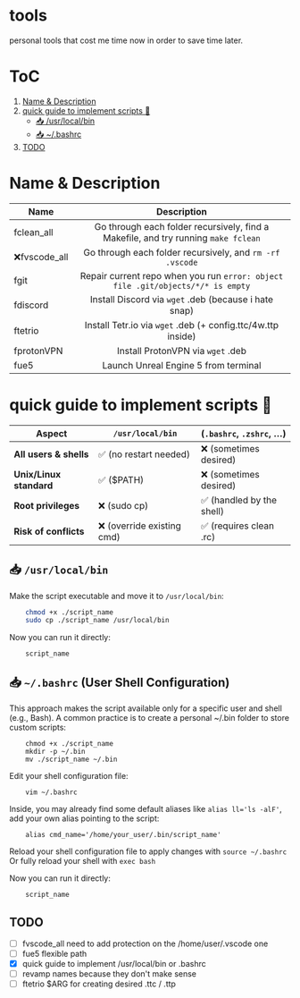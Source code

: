 # tools

personal tools that cost me time now in order to save time later.

<a name="table-of-contents"></a>
# ToC

1. [Name & Description](#name-description)
2. [quick guide to implement scripts  🌱](#guide)
   - [📥 /usr/local/bin](#guide-usr-local-bin)
   - [📥 ~/.bashrc](#guide-shell-config)
3. [TODO](#todo)



<a name="name-description"></a>
# Name & Description
| Name          | Description                                                                        |
| ------------- |:----------------------------------------------------------------------------------:|
| fclean_all    | Go through each folder recursively, find a Makefile, and try running `make fclean` |
| ❌fvscode_all | Go through each folder recursively, and `rm -rf .vscode`                           |
| fgit          | Repair current repo when you run `error: object file .git/objects/*/* is empty`    |
| fdiscord      | Install Discord via `wget` .deb (because i hate snap)                              |
| ftetrio       | Install Tetr.io via `wget` .deb (+ config.ttc/4w.ttp inside)                       |
| fprotonVPN    | Install ProtonVPN via `wget` .deb                                                  |
| fue5          | Launch Unreal Engine 5 from terminal                                               |

<a name="guide"></a>
# quick guide to implement scripts 🌱

| Aspect                        | `/usr/local/bin`           |(`.bashrc`, `.zshrc`, …)    |
|-------------------------------|----------------------------|----------------------------|
| **All users & shells**        | ✅ (no restart needed)     | ❌ (sometimes desired)     |
| **Unix/Linux standard**       | ✅ ($PATH)                 | ❌ (sometimes desired)     |
| **Root privileges**           | ❌ (sudo cp)               | ✅ (handled by the shell)  |
| **Risk of conflicts**         | ❌ (override existing cmd) | ✅ (requires clean .rc)    |

<a name="guide-usr-local-bin"></a>
## 📥 `/usr/local/bin`

Make the script executable and move it to `/usr/local/bin`:

```bash
    chmod +x ./script_name
    sudo cp ./script_name /usr/local/bin
```
Now you can run it directly:
```
    script_name
```
<a name="guide-shell-config"></a>
## 📥 `~/.bashrc` (User Shell Configuration)

This approach makes the script available only for a specific user and shell (e.g., Bash).
A common practice is to create a personal ~/.bin folder to store custom scripts:

```
    chmod +x ./script_name
    mkdir -p ~/.bin
    mv ./script_name ~/.bin
```
Edit your shell configuration file:
```
    vim ~/.bashrc
```
Inside, you may already find some default aliases like `alias ll='ls -alF'`, add your own alias pointing to the script:
```
    alias cmd_name='/home/your_user/.bin/script_name'
```
Reload your shell configuration file to apply changes with `source ~/.bashrc` Or fully reload your shell with `exec bash`

Now you can run it directly:
```
    script_name
```

<a name="todo"></a>
## TODO
- [ ] fvscode_all need to add protection on the /home/user/.vscode one
- [ ] fue5 flexible path
- [x] quick guide to implement /usr/local/bin or .bashrc
- [ ] revamp names because they don't make sense
- [ ] ftetrio $ARG for creating desired .ttc / .ttp